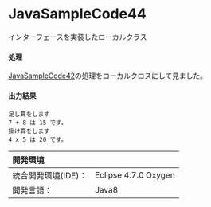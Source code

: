 # JavaSampleCode44
インターフェースを実装したローカルクラス
#### 処理
[JavaSampleCode42](https://github.com/xekid78/JavaSampleCode42)の処理をローカルクロスにして見ました。
#### 出力結果  
```
足し算をします
7 + 8 は 15 です。
掛け算をします
4 x 5 は 20 です。
```
  
| 開発環境 |  |
|:-|:-|
| 統合開発環境(IDE)： | Eclipse 4.7.0 Oxygen |
| 開発言語： | Java8 |
